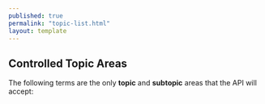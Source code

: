 ```yaml
---
published: true
permalink: "topic-list.html"
layout: template
---
```


## Controlled Topic Areas

The following terms are the only **topic** and **subtopic** areas that the API will accept:

<!--
<table border="0">
<tr>
<th>topic</th>
<th>Topic Description</th>
<th>subtopic</th>

</tr>

<tr>
  <td>**Export Training**</td> <td>_Instructional activities aimed at helping exporters become more knowledgeable about international trade_</td>
  <td> </td>
 </tr>
<tr>
  <td>**Exporting**</td> <td>_General information on international trade_</td>
  <td> </td>
 </tr>

<tr>
  <td>**International Logistics**</td> <td>_International supply chain: moving, storing and shipping goods and services overseas_</td> <td>Automated Export System</td>
 </tr>
 <tr>
  <td></td> <td></td> <td>Export Control Classification</td>
 </tr>
 <tr>
  <td></td> <td></td> <td>Freight Forwarder</td>
 </tr>
 <tr>
  <td></td> <td></td> <td>Incoterms</td>
 </tr>
 <tr>
  <td></td> <td></td> <td>Shipping</td>
 </tr>
 <tr>
  <td></td> <td></td> <td>Cargo Screening</td>
 </tr>
 <tr>
  <td></td> <td></td> <td>Tariffs and Import Fees</td>
 </tr>
 <tr>
  <td></td> <td></td> <td>Certificate of Origin</td>
 </tr>
 <tr>
  <td></td> <td></td> <td>Schedule B and HS Number</td>
 </tr>
<tr>
  <td>**Trade Counseling**</td> <td>_Services to companies that help the start and expand their exporting business_</td> <td></td>
 </tr>
 <tr>
  <td>**Market Intelligence**</td> <td>_Information that helps an exporter determine business opportunities and market penetration strategies_</td> <td>Market Research</td>
 </tr>
 <tr>
  <td></td> <td></td> <td>Trade Data and Analysis</td>
 </tr>
 <tr>
  <td>**Trade Promotion**</td> <td>_Policies, initiatives, and development activities aimed at marketing and selling U.S. exports to buyers in foreign countries</td> <td>Business Matchmaking_</td>
 </tr>
 <tr>
  <td></td> <td></td> <td>Business Planning</td>
 </tr>
 <tr>
  <td></td> <td></td> <td>Commercial Diplomacy</td>
 </tr>
 <tr>
  <td></td> <td></td> <td>Export Trade Certificate of Review</td>
 </tr>
 <tr>
  <td></td> <td></td> <td>Pricing</td>
 </tr>
 <tr>
  <td></td> <td></td> <td>Marketing</td>
 </tr>
 <tr>
  <td></td> <td></td> <td>E-Commerce</td>
 </tr>
 <tr>
  <td></td> <td></td> <td>Trade Leads</td>
 </tr>
 <tr>
  <td></td> <td></td> <td>Trade Missions</td>
 </tr>
 <tr>
  <td></td> <td></td> <td>Sales</td>
 </tr>
 <tr>
  <td>**Free Trade Agreements**</td> <td>_Trade agreements that the U.S. government has with other countries_</td> <td>U.S.-Israel Free Trade Area Agreement</td>
 </tr>
 <tr>
  <td></td> <td></td> <td>U.S.-Jordan Free Trade Agreement</td>
 </tr>
 <tr>
  <td></td> <td></td> <td>U.S.-Australia Free Trade Agreement</td>
 </tr>
 <tr>
  <td></td> <td></td> <td>U.S.-Chile Free Trade Agreemen</td>
 </tr>
 <tr>
  <td></td> <td></td> <td>U.S.-Singapore Free Trade Agreement</td>
 </tr>
 <tr>
  <td></td> <td></td> <td>U.S.-Bahrain Free Trade Agreement</td>
 </tr>
 <tr>
  <td></td> <td></td> <td>U.S.-Morocco Free Trade Agreement</td>
 </tr>
 <tr>
  <td></td> <td></td> <td>U.S.-Oman Free Trade Agreement</td>
 </tr>
 <tr>
  <td></td> <td></td> <td>U.S.-Peru Free Trade Agreement</td>
 </tr>
 <tr>
  <td></td> <td></td> <td>U.S.—Panama Trade Promotion Agreement</td>
 </tr>
 <tr>
  <td></td> <td></td> <td>U.S.—Colombia Trade Promotion Agreement</td>
 </tr>
 <tr>
  <td></td> <td></td> <td>U.S.-Korea Free Trade Agreement</td>
 </tr>
 <tr>
  <td></td> <td></td> <td>CAFTA-DR</td>
 </tr>
 <tr>
  <td></td> <td></td> <td>NAFTA</td>
 </tr>
 <tr>
  <td>**Trade Finance**</td> <td>_Financial activities involved in internatlonal trade_</td> <td>Export Credit Insurance</td>
 </tr>
 <tr>
  <td></td> <td></td> <td>Loans</td>
 </tr>
 <tr>
  <td></td> <td></td> <td>Grants</td>
 </tr>
 <tr>
  <td></td> <td></td> <td>Factoring and Forfaiting</td>
 </tr>
 <tr>
  <td></td> <td></td> <td>Payments</td>
 </tr>
 <tr>
  <td>**Trade Regulations**</td> <td>_Laws and regulations governing international trade_</td> <td>Export Licenses</td>
 </tr>
 <tr>
  <td></td> <td></td> <td>Dual Use Export Licenses</td>
 </tr>
 <tr>
  <td></td> <td></td> <td>Legal Assistance</td>
 </tr>
 <tr>
  <td></td> <td></td> <td>Foreign Corrupt Practices Act</td>
 </tr>
 <tr>
  <td></td> <td></td> <td>Ant-Boycott Regulations</td>
 </tr>
 <tr>
  <td></td> <td></td> <td>Safe Harbor</td>
 </tr>
 <tr>
  <td></td> <td></td> <td>CE Marking</td>
 </tr>
 <tr>
  <td></td> <td></td> <td>Export Control</td>
 </tr>
 <tr>
  <td>**Trade Problems**</td> <td>_Any government imposed restriction on international trade_</td> <td>Bribery</td>
 </tr>
 <tr>
  <td></td> <td></td> <td>Excessive Licensing Fees</td>
 </tr>
 <tr>
  <td></td> <td></td> <td>Excessive Government Requirements</td>
 </tr>
 <tr>
  <td></td> <td></td> <td>Government Contracting Barriers</td>
 </tr>
 <tr>
  <td></td> <td></td> <td>Intellectual Property Infringement</td>
 </tr>
 <tr>
  <td></td> <td></td> <td>Investment Barriers</td>
 </tr>
 <tr>
  <td></td> <td></td> <td>Rules of Origin</td>
 </tr>
 <tr>
  <td></td> <td></td> <td>Service Barriers</td>
 </tr>
 <tr>
  <td></td> <td></td> <td>Standards or Certification Barriers</td>
 </tr>
 <tr>
  <td></td> <td></td> <td>Tariff and Customs Barriers</td>
 </tr>
 <tr>
  <td>**Trade Remedies**</td> <td>_Trade policies that remedial action against imports which are causing material injury to a U.S. company_</td> <td>Anti-Dumping</td>
 </tr>
 <tr>
  <td></td> <td></td> <td>Countervailing Duty Measures</td>
 </tr>
 <tr>
  <td></td> <td></td> <td>Safeguards</td>
 </tr>

 </table>
 -->
